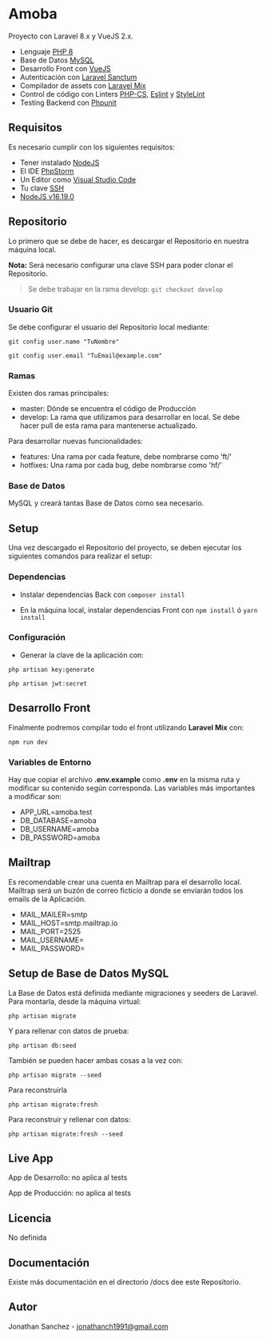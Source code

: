 # Amoba

Proyecto con Laravel 8.x y VueJS 2.x.

- Lenguaje [PHP 8](https://www.php.net/)
- Base de Datos [MySQL](https://www.mysql.com/)
- Desarrollo Front con [VueJS](https://vuejs.org/)
- Autenticación con [Laravel Sanctum](https://laravel.com/docs/8.x/sanctum)
- Compilador de assets con [Laravel Mix](https://laravel.com/docs/7.x/mix)
- Control de código con Linters [PHP-CS](https://github.com/squizlabs/PHP_CodeSniffer), [Eslint](https://eslint.org/) y [StyleLint](https://stylelint.io/)
- Testing Backend con [Phpunit](https://phpunit.de/)

## Requisitos
Es necesario cumplir con los siguientes requisitos:

- Tener instalado [NodeJS](https://nodejs.org/en/)
- El IDE [PhpStorm](https://www.jetbrains.com/phpstorm/) 
- Un Editor como [Visual Studio Code](https://code.visualstudio.com/)
- Tu clave [SSH](https://git-scm.com/book/en/v2/Git-on-the-Server-Generating-Your-SSH-Public-Key)
- [NodeJS v16.19.0](https://nodejs.org/)


## Repositorio
Lo primero que se debe de hacer, es descargar el Repositorio en nuestra máquina local.

**Nota:** Será necesario configurar una clave SSH para poder clonar el Repositorio.

> Se debe trabajar en la rama develop: `git checkout develop`

### Usuario Git
Se debe configurar el usuario del Repositorio local mediante:

`git config user.name "TuNombre"`

`git config user.email "TuEmail@example.com"`

### Ramas
Existen dos ramas principales:

- master: Dónde se encuentra el código de Producción
- develop: La rama que utilizamos para desarrollar en local. Se debe hacer pull de esta rama para mantenerse actualizado.

Para desarrollar nuevas funcionalidades:

- features: Una rama por cada feature, debe nombrarse como ‘ft/<nombre>’
- hotfixes: Una rama por cada bug, debe nombrarse como 'hf/<nombre>'

### Base de Datos
MySQL y creará tantas Base de Datos como sea necesario.

## Setup
Una vez descargado el Repositorio del proyecto, se deben ejecutar los siguientes comandos para realizar el setup:

### Dependencias
 
- Instalar dependencias Back con `composer install`

- En la máquina local, instalar dependencias Front con `npm install` ó `yarn install`

### Configuración

- Generar la clave de la aplicación con:

 `php artisan key:generate`

 `php artisan jwt:secret`


## Desarrollo Front
Finalmente podremos compilar todo el front utilizando **Laravel Mix** con:

`npm run dev`

### Variables de Entorno

Hay que copiar el archivo **.env.example** como **.env** en la misma ruta y modificar su contenido
según corresponda. Las variables más importantes a modificar son:

- APP_URL=amoba.test
- DB_DATABASE=amoba
- DB_USERNAME=amoba
- DB_PASSWORD=amoba

## Mailtrap
Es recomendable crear una cuenta en Mailtrap para el desarrollo local. Mailtrap será un buzón de correo ficticio a donde
se enviarán todos los emails de la Aplicación.

- MAIL_MAILER=smtp
- MAIL_HOST=smtp.mailtrap.io
- MAIL_PORT=2525
- MAIL_USERNAME=
- MAIL_PASSWORD=

## Setup de Base de Datos MySQL
La Base de Datos está definida mediante migraciones y seeders de Laravel. Para montarla, desde la máquina virtual:

`php artisan migrate`

Y para rellenar con datos de prueba:

`php artisan db:seed` 

También se pueden hacer ambas cosas a la vez con:

`php artisan migrate --seed`

Para reconstruirla

`php artisan migrate:fresh`

Para reconstruir y rellenar con datos:

`php artisan migrate:fresh --seed`

## Live App
App de Desarrollo: no aplica al tests

App de Producción: no aplica al tests

## Licencia
No definida

## Documentación
Existe más documentación en el directorio /docs dee este Repositorio.

## Autor
Jonathan Sanchez - jonathanch1991@gmail.com